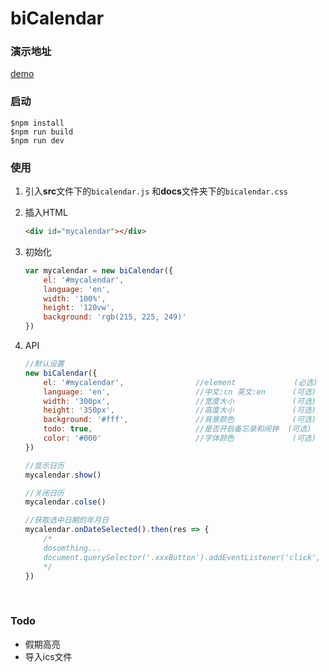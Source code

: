 # biCalendar

### 演示地址

[demo](http://calendar.pannnda.com)

### 启动

```
$npm install
$npm run build
$npm run dev
```

### 使用

1. 引入**src**文件下的`bicalendar.js` 和**docs**文件夹下的`bicalendar.css`

2. 插入HTML

   ```html
   <div id="mycalendar"></div>
   ```

3. 初始化

   ```js
   var mycalendar = new biCalendar({
       el: '#mycalendar',
       language: 'en',
       width: '100%',
       height: '120vw',
       background: 'rgb(215, 225, 249)'
   })
   ```

4. API

   ```js
   //默认设置
   new biCalendar({
       el: '#mycalendar',                //element             (必选)
       language: 'en',                   //中文:cn 英文:en      (可选)
       width: '300px',                   //宽度大小             (可选)
       height: '350px',                  //高度大小             (可选)
       background: '#fff',               //背景颜色             (可选)
       todo: true,                       //是否开启备忘录和闹钟  (可选)
       color: '#000'                     //字体颜色             (可选)
   })

   //显示日历
   mycalendar.show()

   //关闭日历
   mycalendar.colse()

   //获取选中日期的年月日
   mycalendar.onDateSelected().then(res => {
       /*
       dosomthing...
       document.querySelector('.xxxButton').addEventListener('click', () => alert(`${res.year}年${res.month}月${res.date}日`))
       */
   })
   ```

   ​

###  Todo

- 假期高亮
- 导入ics文件